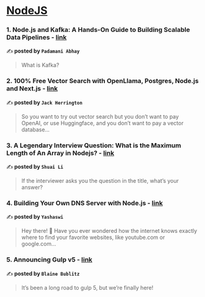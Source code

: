
<h1><a href=https://medium.com/tag/nodejs/recommended target="_blank" rel="noopener noreferrer">NodeJS</a></h1>
<h3>1. Node.js and Kafka: A Hands-On Guide to Building Scalable Data Pipelines - <a href="https://medium.com/@padamaniabhay920/node-js-and-kafka-a-hands-on-guide-to-building-scalable-data-pipelines-d6926808e11d" target="_blank" rel="noopener noreferrer">link</a></h3>

✍️ **posted by `Padamani Abhay`**

<blockquote>What is Kafka?</blockquote>

<h3>2. 100% Free Vector Search with OpenLlama, Postgres, Node.js and Next.js - <a href="https://medium.com/javascript-in-plain-english/100-free-vector-search-with-openllama-postgres-nodejs-and-nextjs-e496856766f7" target="_blank" rel="noopener noreferrer">link</a></h3>

✍️ **posted by `Jack Herrington`**

<blockquote>So you want to try out vector search but you don’t want to pay OpenAI, or use Huggingface, and you don’t want to pay a vector database…</blockquote>

<h3>3. A Legendary Interview Question: What is the Maximum Length of An Array in Nodejs? - <a href="https://medium.com/frontend-canteen/a-legendary-interview-question-what-is-the-maximum-length-of-an-array-in-nodejs-f7299a485f84" target="_blank" rel="noopener noreferrer">link</a></h3>

✍️ **posted by `Shuai Li`**

<blockquote>If the interviewer asks you the question in the title, what’s your answer?</blockquote>

<h3>4. Building Your Own DNS Server with Node.js - <a href="https://medium.com/@yashaswisingh0413/building-your-own-dns-server-with-node-js-cca799c7bb61" target="_blank" rel="noopener noreferrer">link</a></h3>

✍️ **posted by `Yashaswi`**

<blockquote>Hey there! 🌟 Have you ever wondered how the internet knows exactly where to find your favorite websites, like youtube.com or google.com…</blockquote>

<h3>5. Announcing Gulp v5 - <a href="https://medium.com/gulpjs/announcing-gulp-v5-c67d077dbdb7" target="_blank" rel="noopener noreferrer">link</a></h3>

✍️ **posted by `Blaine Bublitz`**

<blockquote>It’s been a long road to gulp 5, but we’re finally here!</blockquote>

